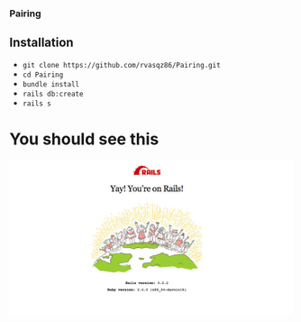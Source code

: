 ### Pairing

## Installation
 * `git clone https://github.com/rvasqz86/Pairing.git`
 * `cd Pairing`
 * `bundle install`
 * `rails db:create`
 * `rails s`
# You should see this
![Alt text](rails_screen_shot.png)

